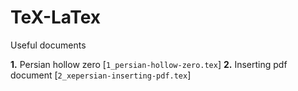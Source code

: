 # TeX-LaTex
Useful documents

**1.** Persian hollow zero [`1_persian-hollow-zero.tex`]
**2.** Inserting pdf document [`2_xepersian-inserting-pdf.tex`]
